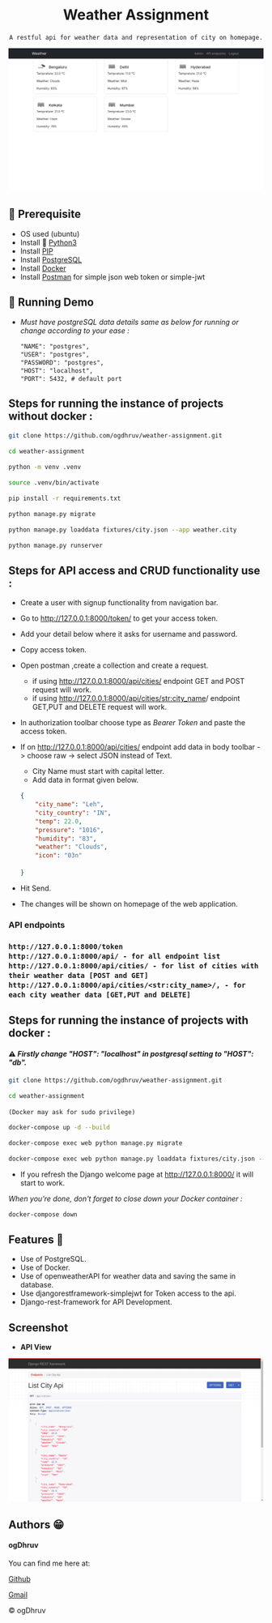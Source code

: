 
<div align="center">

# Weather Assignment

    A restful api for weather data and representation of city on homepage.

</div>

![demo](images/main.png)

## 📖 Prerequisite
- OS used (ubuntu)
- Install 🐍 [Python3](https://www.python.org/)
- Install [PIP](https://pip.pypa.io/en/stable/installation/#supported-methods)
- Install [PostgreSQL](https://www.postgresql.org/download/linux/ubuntu/)
- Install [Docker](https://docs.docker.com/engine/install/ubuntu/)
- Install [Postman](https://learning.postman.com/docs/getting-started/installation-and-updates/#installing-postman-on-linux) for simple json web token or simple-jwt

## 📀 Running Demo
-   _Must have postgreSQL data details same as below for running or change according to your ease :_

    ```
    "NAME": "postgres",
    "USER": "postgres",
    "PASSWORD": "postgres",
    "HOST": "localhost",
    "PORT": 5432, # default port
    ```


<h2> Steps for running the instance of projects without docker :</h2>


```sh
git clone https://github.com/ogdhruv/weather-assignment.git
```
```sh
cd weather-assignment
```
```sh
python -m venv .venv
```
```sh
source .venv/bin/activate
```
```sh
pip install -r requirements.txt
```
```sh
python manage.py migrate
```
```sh
python manage.py loaddata fixtures/city.json --app weather.city
```
```sh
python manage.py runserver
```

<h2> Steps for API access and CRUD functionality use : </h2>

* Create a user with signup functionality from navigation bar.
* Go to http://127.0.0.1:8000/token/ to get your access token.
* Add your detail below where it asks for username and password.
* Copy access token.
* Open postman ,create a collection and create a request.
    * if using http://127.0.0.1:8000/api/cities/ endpoint GET and POST request will work.
    * if using http://127.0.0.1:8000/api/cities/<str:city_name>/ endpoint GET,PUT and DELETE request will work.
* In authorization toolbar choose type as *Bearer Token* and paste the access token.
* If on http://127.0.0.1:8000/api/cities/ endpoint add data in body toolbar -> choose raw -> select JSON instead of Text.
    
    * City Name must start with capital letter.
    * Add data in format given below.

    ```json
    {
        "city_name": "Leh",
        "city_country": "IN",
        "temp": 22.0,
        "pressure": "1016",
        "humidity": "83",
        "weather": "Clouds",
        "icon": "03n"

    }

    ```
* Hit Send.
* The changes will be shown on homepage of the web application.

<h3> API endpoints <h3>

```
http://127.0.0.1:8000/token
http://127.0.0.1:8000/api/ - for all endpoint list
http://127.0.0.1:8000/api/cities/ - for list of cities with their weather data [POST and GET]
http://127.0.0.1:8000/api/cities/<str:city_name>/, - for each city weather data [GET,PUT and DELETE]
```

<h2> Steps for running the instance of projects with docker :</h2>

 #### :warning: *_Firstly change "HOST": "localhost" in postgresql setting to "HOST": "db"._*


```sh
git clone https://github.com/ogdhruv/weather-assignment.git
```
```sh
cd weather-assignment
```
`(Docker may ask for sudo privilege)`

```sh
docker-compose up -d --build
```
```sh
docker-compose exec web python manage.py migrate
```
```sh
docker-compose exec web python manage.py loaddata fixtures/city.json --app weather.city
```

* If you refresh the Django welcome page at http://127.0.0.1:8000/ it will start to work.

*_When you're done, don't forget to close down your Docker container :_*
```sh
docker-compose down
```

## Features 🌟

* Use of PostgreSQL.
* Use of Docker.
* Use of openweatherAPI for weather data and saving the same in database.
* Use djangorestframework-simplejwt for Token access to the api.
* Django-rest-framework for API Development.

## Screenshot

* **API View**

![API List view](images/api.png)


## Authors 😁️
 
#### ogDhruv
 
 You can find me here at:

[Github](https://github.com/ogdhruv)

[Gmail](mailto:dhruvrohilla.cse@gmail.com)

© ogDhruv
